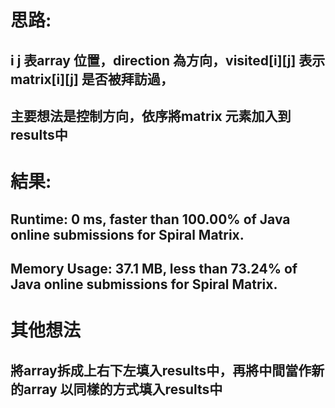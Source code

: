 # 思路: 
## i j 表array 位置，direction 為方向，visited[i][j] 表示matrix[i][j] 是否被拜訪過，
## 主要想法是控制方向，依序將matrix 元素加入到results中 
# 結果:
## Runtime: 0 ms, faster than 100.00% of Java online submissions for Spiral Matrix.
## Memory Usage: 37.1 MB, less than 73.24% of Java online submissions for Spiral Matrix.

# 其他想法
## 將array拆成上右下左填入results中，再將中間當作新的array 以同樣的方式填入results中